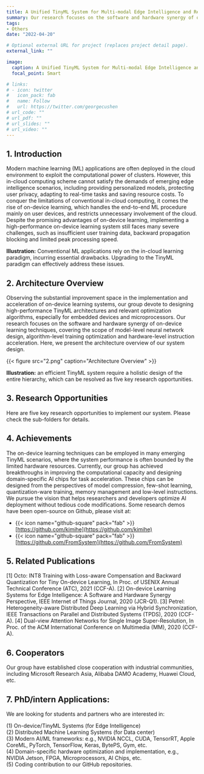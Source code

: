 ```yaml
---
title: A Unified TinyML System for Multi-modal Edge Intelligence and Real-time Visual Perception.
summary: Our research focuses on the software and hardware synergy of on-device learning techniques, covering the scope of model-level neural network design, algorithm-level training optimization and hardware-level arithmetic acceleration.
tags:
- Others
date: "2022-04-20"

# Optional external URL for project (replaces project detail page).
external_link: ""

image:
  caption: A Unified TinyML System for Multi-modal Edge Intelligence and Real-time Visual Perception
  focal_point: Smart

# links:
# - icon: twitter
#   icon_pack: fab
#   name: Follow
#   url: https://twitter.com/georgecushen
# url_code: ""
# url_pdf: ""
# url_slides: ""
# url_video: ""
---
```


## 1. Introduction

Modern machine learning (ML) applications are often deployed in the cloud environment to exploit the computational power of clusters. However, this in-cloud computing scheme cannot satisfy the demands of emerging edge intelligence scenarios, including providing personalized models, protecting user privacy, adapting to real-time tasks and saving resource costs. To conquer the limitations of conventional in-cloud computing, it comes the rise of on-device learning, which handles the end-to-end ML procedure mainly on user devices, and restricts unnecessary involvement of the cloud. Despite the promising advantages of on-device learning, implementing a high-performance on-device learning system still faces many severe challenges, such as insufficient user training data, backward propagation blocking and limited peak processing speed.

**Illustration:** Conventional ML applications rely on the in-cloud learning paradigm, incurring essential drawbacks. Upgrading to the TinyML paradigm can effectively address these issues.




## 2. Architecture Overview
Observing the substantial improvement space in the implementation and acceleration of on-device learning systems, our group devote to designing high-performance TinyML architectures and relevant optimization algorithms, especially for embedded devices and microprocessors. Our research focuses on the software and hardware synergy of on-device learning techniques, covering the scope of model-level neural network design, algorithm-level training optimization and hardware-level instruction acceleration. Here, we present the architecture overview of our system design. 

{{< figure src="2.png" caption="Architecture Overview" >}}

**Illustration:** an efficient TinyML system require a holistic design of the entire hierarchy, which can be resolved as five key research opportunities.

##	3. Research Opportunities
Here are five key research opportunities to implement our system. Please check the sub-folders for details.


## 4. Achievements
The on-device learning techniques can be employed in many emerging TinyML scenarios, where the system performance is often bounded by the limited hardware resources. Currently, our group has achieved breakthroughs in improving the computational capacity and designing domain-specific AI chips for task acceleration. These chips can be designed from the perspectives of model compression, few-shot learning, quantization-ware training, memory management and low-level instructions. We pursue the vision that helps researchers and developers optimize AI deployment without tedious code modifications. Some research demos have been open-source on Github, please visit at:
- {{< icon name="github-square" pack="fab" >}}[https://github.com/kimihe](https://github.com/kimihe)
- {{< icon name="github-square" pack="fab" >}}[https://github.com/FromSystem](https://github.com/FromSystem)


## 5. Related Publications
[1] Octo: INT8 Training with Loss-aware Compensation and Backward Quantization for Tiny On-device Learning, In Proc. of USENIX Annual Technical Conference (ATC), 2021 (CCF-A).
[2] On-device Learning Systems for Edge Intelligence: A Software and Hardware Synergy Perspective, IEEE Internet of Things Journal, 2020 (JCR-Q1).
[3] Petrel: Heterogeneity-aware Distributed Deep Learning via Hybrid Synchronization, IEEE Transactions on Parallel and Distributed Systems (TPDS), 2020 (CCF-A).
[4] Dual-view Attention Networks for Single Image Super-Resolution, In Proc. of the ACM International Conference on Multimedia (MM), 2020 (CCF-A).

## 6.	Cooperators
Our group have established close cooperation with industrial communities, including Microsoft Research Asia, Alibaba DAMO Academy, Huawei Cloud, etc.

## 7.	PhD/intern Applications:
We are looking for students and partners who are interested in:

(1) On-device/TinyML Systems (for Edge Intelligence)  
(2) Distributed Machine Learning Systems (for Data center)  
(3) Modern AI/ML frameworks: e.g., NVIDIA NCCL, CUDA, TensorRT, Apple CoreML, PyTorch, TensorFlow, Keras, BytePS, Gym, etc.  
(4) Domain-specific hardware optimization and implementation, e.g., NVIDIA Jetson, FPGA, Microprocessors, AI Chips, etc.  
(5) Coding contribution to our GitHub repositories.